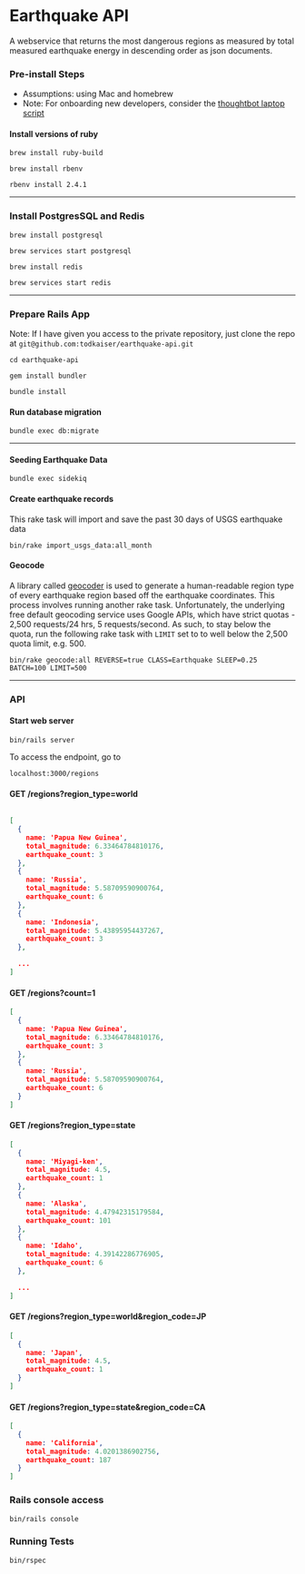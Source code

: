 # Earthquake API

A webservice that returns the most dangerous regions as measured by total measured earthquake energy in descending order as json documents.

### Pre-install Steps

- Assumptions: using Mac and homebrew
- Note: For onboarding new developers, consider the [thoughtbot laptop script](https://github.com/thoughtbot/laptop)

#### Install versions of ruby
```
brew install ruby-build
```

```
brew install rbenv
```

```
rbenv install 2.4.1
```

---

### Install PostgresSQL and Redis
```
brew install postgresql
```

```
brew services start postgresql
```

```
brew install redis
```

```
brew services start redis
```

---

### Prepare Rails App

Note: If I have given you access to the private repository, just clone the repo at `git@github.com:todkaiser/earthquake-api.git`

```
cd earthquake-api
```

```
gem install bundler
```

```
bundle install
```

#### Run database migration
```
bundle exec db:migrate
```

---

#### Seeding Earthquake Data

```
bundle exec sidekiq
```

#### Create earthquake records
This rake task will import and save the past 30 days of USGS earthquake data

```
bin/rake import_usgs_data:all_month
```

#### Geocode
A library called [geocoder](https://github.com/alexreisner/geocoder) is used to generate a human-readable region type of every earthquake region based off the earthquake coordinates. This process involves running another rake task. Unfortunately, the underlying free default geocoding service uses Google APIs, which have strict quotas - 2,500 requests/24 hrs, 5 requests/second. As such, to stay below the quota, run the following rake task with `LIMIT` set to to well below the 2,500 quota limit, e.g. 500.
```
bin/rake geocode:all REVERSE=true CLASS=Earthquake SLEEP=0.25 BATCH=100 LIMIT=500
```

---

### API

#### Start web server
```
bin/rails server
```

To access the endpoint, go to

```
localhost:3000/regions
```

#### GET /regions?region_type=world

```json

[
  {
    name: 'Papua New Guinea',
    total_magnitude: 6.33464784810176,
    earthquake_count: 3
  },
  {
    name: 'Russia',
    total_magnitude: 5.58709590900764,
    earthquake_count: 6
  },
  {
    name: 'Indonesia',
    total_magnitude: 5.43895954437267,
    earthquake_count: 3
  },

  ...
]
```

#### GET /regions?count=1

```json
[
  {
    name: 'Papua New Guinea',
    total_magnitude: 6.33464784810176,
    earthquake_count: 3
  },
  {
    name: 'Russia',
    total_magnitude: 5.58709590900764,
    earthquake_count: 6
  }
]
```

#### GET /regions?region_type=state

```json
[
  {
    name: 'Miyagi-ken',
    total_magnitude: 4.5,
    earthquake_count: 1
  },
  {
    name: 'Alaska',
    total_magnitude: 4.47942315179584,
    earthquake_count: 101
  },
  {
    name: 'Idaho',
    total_magnitude: 4.39142286776905,
    earthquake_count: 6
  },

  ...
]
```

#### GET /regions?region_type=world&region_code=JP

```json
[
  {
    name: 'Japan',
    total_magnitude: 4.5,
    earthquake_count: 1
  }
]
```

#### GET /regions?region_type=state&region_code=CA

```json
[
  {
    name: 'California',
    total_magnitude: 4.0201386902756,
    earthquake_count: 187
  }
]
```

### Rails console access

```
bin/rails console
```

### Running Tests

```
bin/rspec
```

